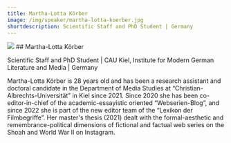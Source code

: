 ```yaml
---
title: Martha-Lotta Körber
image: /img/speaker/martha-lotta-koerber.jpg
shortdescription: Scientific Staff and PhD Student | Germany 
---
```

<img src="/img/speaker/martha-lotta-koerber.jpg">
## Martha-Lotta Körber

Scientific Staff and PhD Student | CAU Kiel, Institute for Modern German Literature and Media | Germany 

Martha-Lotta Körber is 28 years old and has been a research assistant and doctoral candidate in the Department of Media Studies at “Christian-Albrechts-Universität” in Kiel since 2021. Since 2020 she has been co-editor-in-chief of the academic-essayistic oriented “Webserien-Blog”, and since 2022 she is part of the new editor team of the “Lexikon der Filmbegriffe”. Her master's thesis (2021) dealt with the formal-aesthetic and remembrance-political dimensions of fictional and factual web series on the Shoah and World War II on Instagram.
